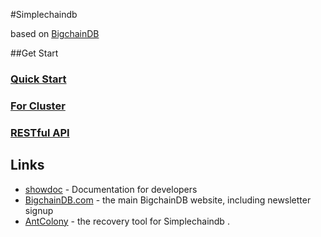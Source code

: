 #Simplechaindb

based on [BigchainDB](https://github.com/bigchaindb/bigchaindb)

##Get Start

### [Quick Start](http://www.showdoc.cc/simplechaindb?page_id=46525)
### [For Cluster](http://www.showdoc.cc/simplechaindb?page_id=46526)
### [RESTful API](http://www.showdoc.cc/simplechaindb?page_id=46522)

## Links
* [showdoc](http://www.showdoc.cc/simplechaindb) - Documentation for developers
* [BigchainDB.com](https://www.bigchaindb.com/) - the main BigchainDB website, including newsletter signup
* [AntColony](http://git.oschina.net/buaalining/AntColony) - the recovery tool for Simplechaindb .
